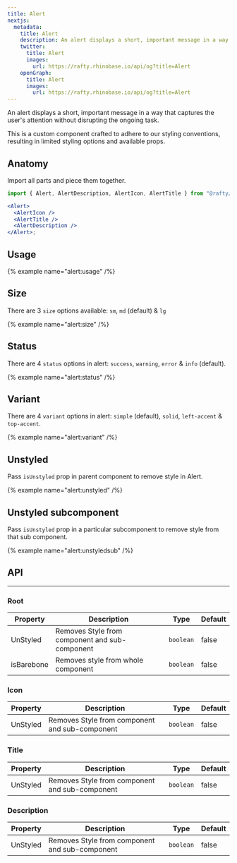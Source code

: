 ```yaml
---
title: Alert
nextjs:
  metadata:
    title: Alert
    description: An alert displays a short, important message in a way that captures the user's attention without disrupting the ongoing task.
    twitter:
      title: Alert
      images:
        url: https://rafty.rhinobase.io/api/og?title=Alert
    openGraph:
      title: Alert
      images:
        url: https://rafty.rhinobase.io/api/og?title=Alert
---
```


An alert displays a short, important message in a way that captures the user's attention without disrupting the ongoing task.

This is a custom component crafted to adhere to our styling conventions, resulting in limited styling options and available props.

## Anatomy

Import all parts and piece them together.

```jsx
import { Alert, AlertDescription, AlertIcon, AlertTitle } from "@rafty/ui";

<Alert>
  <AlertIcon />
  <AlertTitle />
  <AlertDescription />
</Alert>;
```

## Usage

{% example name="alert:usage" /%}

## Size

There are 3 `size` options available: `sm`, `md` (default) & `lg`

{% example name="alert:size" /%}

## Status

There are 4 `status` options in alert: `success`, `warning`, `error` & `info` (default).

{% example name="alert:status" /%}

## Variant

There are 4 `variant` options in alert: `simple` (default), `solid`, `left-accent` & `top-accent`.

{% example name="alert:variant" /%}

## Unstyled

Pass `isUnstyled` prop in parent component to remove style in Alert.

{% example name="alert:unstyled" /%}

## Unstyled subcomponent

Pass `isUnstyled` prop in a particular subcomponent to remove style from that sub component.

{% example name="alert:unstyledsub" /%}

## API

---

### Root

| Property   | Description                                    | Type      | Default |
| ---------- | ---------------------------------------------- | --------- | ------- |
| UnStyled   | Removes Style from component and sub-component | `boolean` | false   |
| isBarebone | Removes style from whole component             | `boolean` | false   |

### Icon

| Property | Description                                    | Type      | Default |
| -------- | ---------------------------------------------- | --------- | ------- |
| UnStyled | Removes Style from component and sub-component | `boolean` | false   |

### Title

| Property | Description                                    | Type      | Default |
| -------- | ---------------------------------------------- | --------- | ------- |
| UnStyled | Removes Style from component and sub-component | `boolean` | false   |

### Description

| Property | Description                                    | Type      | Default |
| -------- | ---------------------------------------------- | --------- | ------- |
| UnStyled | Removes Style from component and sub-component | `boolean` | false   |
